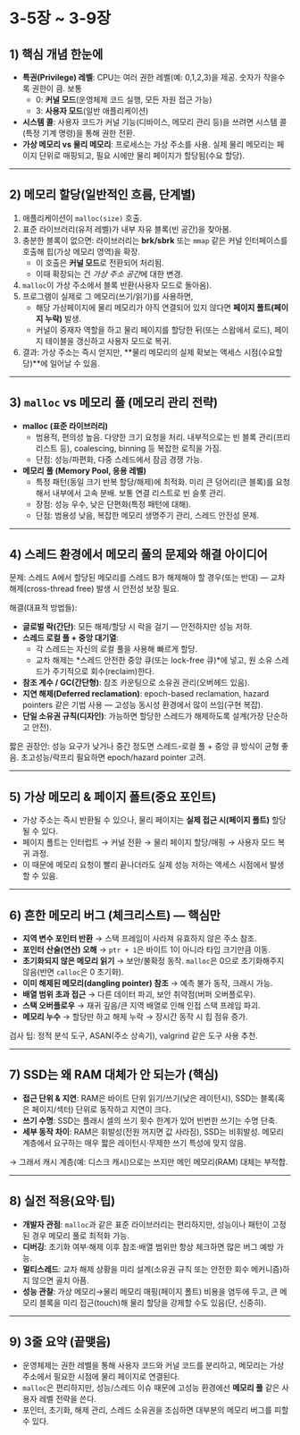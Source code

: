 # 3-5장 ~ 3-9장
## 1) 핵심 개념 한눈에

- **특권(Privilege) 레벨**: CPU는 여러 권한 레벨(예: 0,1,2,3)을 제공. 숫자가 작을수록 권한이 큼. 보통
    - 0: **커널 모드**(운영체제 코드 실행, 모든 자원 접근 가능)
    - 3: **사용자 모드**(일반 애플리케이션)
- **시스템 콜**: 사용자 코드가 커널 기능(디바이스, 메모리 관리 등)을 쓰려면 시스템 콜(특정 기계 명령)을 통해 권한 전환.
- **가상 메모리 vs 물리 메모리**: 프로세스는 가상 주소를 사용. 실제 물리 메모리는 페이지 단위로 매핑되고, 필요 시에만 물리 페이지가 할당됨(수요 할당).

---

## 2) 메모리 할당(일반적인 흐름, 단계별)

1. 애플리케이션이 `malloc(size)` 호출.
2. 표준 라이브러리(유저 레벨)가 내부 자유 블록(빈 공간)을 찾아봄.
3. 충분한 블록이 없으면: 라이브러리는 **brk/sbrk** 또는 `mmap` 같은 커널 인터페이스를 호출해 힙(가상 메모리 영역)을 확장.
    - 이 호출은 **커널 모드**로 전환되어 처리됨.
    - 이때 확장되는 건 *가상 주소 공간*에 대한 변경.
4. `malloc`이 가상 주소에서 블록 반환(사용자 모드로 돌아옴).
5. 프로그램이 실제로 그 메모리(쓰기/읽기)를 사용하면,
    - 해당 가상페이지에 물리 메모리가 아직 연결되어 있지 않다면 **페이지 폴트(페이지 누락)** 발생.
    - 커널이 중재자 역할을 하고 물리 페이지를 할당한 뒤(또는 스왑에서 로드), 페이지 테이블을 갱신하고 사용자 모드로 복귀.
6. 결과: 가상 주소는 즉시 얻지만, **물리 메모리의 실제 확보는 액세스 시점(수요할당)**에 일어날 수 있음.

---

## 3) `malloc` vs 메모리 풀 (메모리 관리 전략)

- **malloc (표준 라이브러리)**
    - 범용적, 편의성 높음. 다양한 크기 요청을 처리. 내부적으로는 빈 블록 관리(프리 리스트 등), coalescing, binning 등 복잡한 로직을 가짐.
    - 단점: 성능/파편화, 다중 스레드에서 잠금 경쟁 가능.
- **메모리 풀 (Memory Pool, 응용 레벨)**
    - 특정 패턴(동일 크기 반복 할당/해제)에 최적화. 미리 큰 덩어리(큰 블록)를 요청해서 내부에서 고속 분배. 보통 연결 리스트로 빈 슬롯 관리.
    - 장점: 성능 우수, 낮은 단편화(특정 패턴에 대해).
    - 단점: 범용성 낮음, 복잡한 메모리 생명주기 관리, 스레드 안전성 문제.

---

## 4) 스레드 환경에서 메모리 풀의 문제와 해결 아이디어

문제: 스레드 A에서 할당된 메모리를 스레드 B가 해제해야 할 경우(또는 반대) — 교차 해제(cross-thread free) 발생 시 안전성 보장 필요.

해결(대표적 방법들):

- **글로벌 락(간단)**: 모든 해제/할당 시 락을 걸기 — 안전하지만 성능 저하.
- **스레드 로컬 풀 + 중앙 대기열**:
    - 각 스레드는 자신의 로컬 풀을 사용해 빠르게 할당.
    - 교차 해제는 *스레드 안전한 중앙 큐(또는 lock-free 큐)*에 넣고, 원 소유 스레드가 주기적으로 회수(reclaim)한다.
- **참조 계수 / GC(간단형)**: 참조 카운팅으로 소유권 관리(오버헤드 있음).
- **지연 해제(Deferred reclamation)**: epoch-based reclamation, hazard pointers 같은 기법 사용 — 고성능 동시성 환경에서 많이 쓰임(구현 복잡).
- **단일 소유권 규칙(디자인)**: 가능하면 할당한 스레드가 해제하도록 설계(가장 단순하고 안전).

짧은 권장안: 성능 요구가 낮거나 중간 정도면 스레드-로컬 풀 + 중앙 큐 방식이 균형 좋음. 초고성능/락프리 필요하면 epoch/hazard pointer 고려.

---

## 5) 가상 메모리 & 페이지 폴트(중요 포인트)

- 가상 주소는 즉시 반환될 수 있으나, 물리 페이지는 **실제 접근 시(페이지 폴트)** 할당될 수 있다.
- 페이지 폴트는 인터럽트 → 커널 전환 → 물리 페이지 할당/매핑 → 사용자 모드 복귀 과정.
- 이 때문에 메모리 요청이 빨리 끝나더라도 실제 성능 저하는 액세스 시점에서 발생할 수 있음.

---

## 6) 흔한 메모리 버그 (체크리스트) — 핵심만

- **지역 변수 포인터 반환** → 스택 프레임이 사라져 유효하지 않은 주소 참조.
- **포인터 산술(연산) 오해** → `ptr + 1`은 바이트 1이 아니라 타입 크기만큼 이동.
- **초기화되지 않은 메모리 읽기** → 보안/불확정 동작. `malloc`은 0으로 초기화해주지 않음(반면 `calloc`은 0 초기화).
- **이미 해제된 메모리(dangling pointer) 참조** → 예측 불가 동작, 크래시 가능.
- **배열 범위 초과 접근** → 다른 데이터 파괴, 보안 취약점(버퍼 오버플로우).
- **스택 오버플로우** → 재귀 깊음/큰 지역 배열로 인해 인접 스택 프레임 파괴.
- **메모리 누수** → 할당만 하고 해제 누락 → 장시간 동작 시 힙 점유 증가.

검사 팁: 정적 분석 도구, ASAN(주소 상속기), valgrind 같은 도구 사용 추천.

---

## 7) SSD는 왜 RAM 대체가 안 되는가 (핵심)

- **접근 단위 & 지연**: RAM은 바이트 단위 읽기/쓰기(낮은 레이턴시), SSD는 블록(혹은 페이지/섹터) 단위로 동작하고 지연이 크다.
- **쓰기 수명**: SSD는 플래시 셀의 쓰기 횟수 한계가 있어 빈번한 쓰기는 수명 단축.
- **세부 동작 차이**: RAM은 휘발성(전원 꺼지면 값 사라짐), SSD는 비휘발성. 메모리 계층에서 요구하는 매우 짧은 레이턴시·무제한 쓰기 특성에 맞지 않음.

→ 그래서 캐시 계층(예: 디스크 캐시)으로는 쓰지만 메인 메모리(RAM) 대체는 부적합.

---

## 8) 실전 적용(요약·팁)

- **개발자 관점**: `malloc`과 같은 표준 라이브러리는 편리하지만, 성능이나 패턴이 고정된 경우 메모리 풀로 최적화 가능.
- **디버깅**: 초기화 여부·해제 이후 참조·배열 범위만 항상 체크하면 많은 버그 예방 가능.
- **멀티스레드**: 교차 해제 상황을 미리 설계(소유권 규칙 또는 안전한 회수 메커니즘)하지 않으면 골치 아픔.
- **성능 관찰**: 가상 메모리→물리 메모리 매핑(페이지 폴트) 비용을 염두에 두고, 큰 메모리 블록을 미리 접근(touch)해 물리 할당을 강제할 수도 있음(단, 신중히).

---

## 9) 3줄 요약 (끝맺음)

- 운영체제는 권한 레벨을 통해 사용자 코드와 커널 코드를 분리하고, 메모리는 가상 주소에서 필요한 시점에 물리 페이지로 연결된다.
- `malloc`은 편리하지만, 성능/스레드 이슈 때문에 고성능 환경에선 **메모리 풀** 같은 사용자 레벨 전략을 쓴다.
- 포인터, 초기화, 해제 관리, 스레드 소유권을 조심하면 대부분의 메모리 버그를 피할 수 있다.
